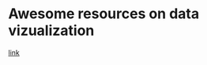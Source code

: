 # Awesome resources on data vizualization 

[link](https://twitter.com/maartenzam/status/1224979681121882114)
